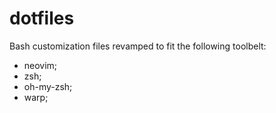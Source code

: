 # dotfiles
Bash customization files revamped to fit the following toolbelt:

- neovim;
- zsh;
- oh-my-zsh;
- warp;
